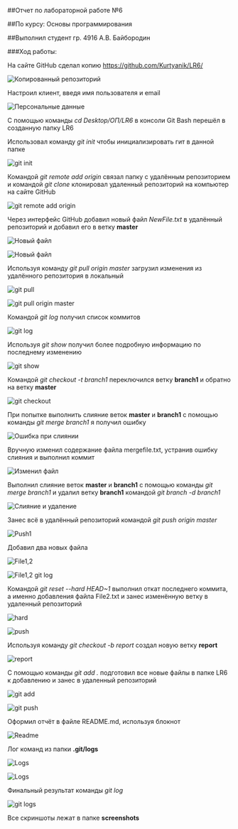 ##Отчет по лабораторной работе №6 

##По курсу: Основы программирования

##Выполнил студент гр. 4916 А.В. Байбородин


###Ход работы:

На сайте GitHub сделал копию https://github.com/Kurtyanik/LR6/

![Копированный репозиторий](screenshots/screen1.jpg)

Настроил клиент, введя имя пользователя и email

![Персональные данные](screenshots/screen2.jpg)

С помощью команды _cd Desktop/ОП/LR6_ в консоли Git Bash перешёл в созданную папку LR6

Использовал команду _git init_ чтобы инициализировать гит в данной папке

![git init](screenshots/screen3.jpg)

Командой _git remote add origin_ связал папку с удалённым репозиторием и командой _git clone_ клонировал удаленный репозиторий на компьютер на сайте GitHub

![git remote add origin](screenshots/screen4.jpg)

Через интерфейс GitHub добавил новый файл _NewFile.txt_ в удалённый репозиторий и добавил его в ветку **master**

![Новый файл](screenshots/screen5.jpg)

![Новый файл](screenshots/screen6.jpg)

Используя команду _git pull origin master_ загрузил изменения из удалённого репозитория в локальный

![git pull](screenshots/screen7.jpg)

![git pull origin master](screenshots/screen8.jpg)

Командой _git log_ получил список коммитов

![git log](screenshots/screen9.jpg)

Используя _git show_ получил более подробную информацию по последнему изменению

![git show](screenshots/screen10.jpg)

Командой _git checkout -t branch1_ переключился ветку **branch1** и обратно на ветку **master**

![git checkout](screenshots/screen11.jpg)

При попытке выполнить слияние веток **master** и **branch1** с помощью команды _git merge branch1_ я получил ошибку

![Ошибка при слиянии](screenshots/screen12.jpg)

Вручную изменил содержание файла mergefile.txt, устранив ошибку слияния и выполнил коммит

![Изменил файл](screenshots/screen13.jpg)

Выполнил слияние веток **master** и **branch1** с помощью команды _git merge branch1_ и удалил ветку **branch1** командой _git branch -d branch1_

![Слияние и удаление](screenshots/screen14.jpg)

Занес всё в удалённый репозиторий командой _git push origin master_ 

![Push1](screenshots/screen15.jpg)

Добавил два новых файла

![File1,2](screenshots/screen16.jpg)

![File1,2 git log](screenshots/screen17.jpg)

Командой _git reset --hard HEAD~1_ выполнил откат последнего коммита, а именно добавления файла File2.txt и занес изменённую ветку в удаленный репозиторий

![hard](screenshots/screen18.jpg)

![push](screenshots/screen19.jpg)

Используя команду _git checkout -b report_ создал новую ветку **report**

![report](screenshots/screen20.jpg)

С помощью команды _git add ._ подготовил все новые файлы в папке LR6 к добавлению и занес в удаленный репозиторий

![git add](screenshots/screen21.jpg)

![git push](screenshots/screen22.jpg)

Оформил отчёт в файле README.md, используя блокнот

![Readme](screenshots/screen23.jpg)

Лог команд из папки **.git/logs**

![Logs](screenshots/screen24.jpg)

![Logs](screenshots/screen25.jpg)

Финальный результат команды _git log_

![git logs](screenshots/screen26.jpg)

Все скриншоты лежат в папке **screenshots**